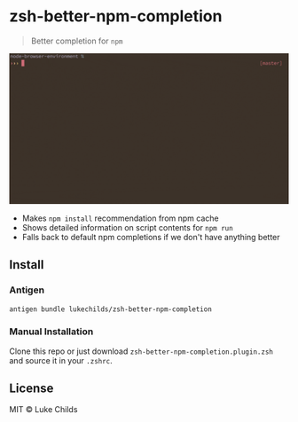 # zsh-better-npm-completion

> Better completion for `npm`

<img src="demo.gif" width="690">

* Makes `npm install` recommendation from npm cache
* Shows detailed information on script contents for `npm run`
* Falls back to default npm completions if we don't have anything better

## Install

### Antigen

```shell
antigen bundle lukechilds/zsh-better-npm-completion
```

### Manual Installation

Clone this repo or just download `zsh-better-npm-completion.plugin.zsh` and source it in your `.zshrc`.

## License

MIT © Luke Childs
